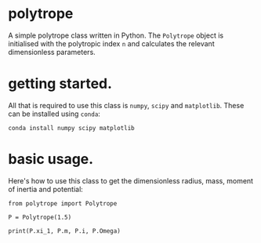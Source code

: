 # polytrope
A simple polytrope class written in Python. The `Polytrope` object is initialised with the polytropic index `n` and calculates the relevant dimensionless parameters.

# getting started.
All that is required to use this class is `numpy`, `scipy` and `matplotlib`. These can be installed using `conda`:
```
conda install numpy scipy matplotlib
```

# basic usage.
Here's how to use this class to get the dimensionless radius, mass, moment of inertia and potential:
```
from polytrope import Polytrope

P = Polytrope(1.5)

print(P.xi_1, P.m, P.i, P.Omega)
```
